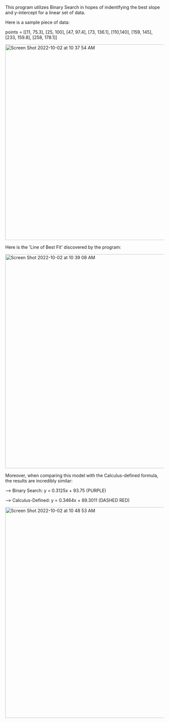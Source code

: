 This program utilizes Binary Search in hopes of indentifying the best slope and y-intercept for a linear set of data.

Here is a sample piece of data:

points = [[11, 75.3], [25, 100], [47, 97.4], [73, 136.1], [110,140], [159, 145], [233, 159.8], [258, 178.1]]

<img width="623" alt="Screen Shot 2022-10-02 at 10 37 54 AM" src="https://user-images.githubusercontent.com/37419003/193459826-c67782dc-01ca-49df-8bbd-e2adbb392d19.png">



Here is the 'Line of Best Fit' discovered by the program:

<img width="682" alt="Screen Shot 2022-10-02 at 10 39 08 AM" src="https://user-images.githubusercontent.com/37419003/193459874-03c1a308-5f7b-48d2-997a-0abcda54015c.png">


Moreover, when comparing this model with the Calculus-defined formula, the results are incredibly similar:

--> Binary Search: y = 0.3125x + 93.75 (PURPLE)

--> Calculus-Defined: y = 0.3464x + 89.3011 (DASHED RED)

<img width="671" alt="Screen Shot 2022-10-02 at 10 48 53 AM" src="https://user-images.githubusercontent.com/37419003/193460357-a50966a4-10bf-4929-a3fb-de245a3eea67.png">

